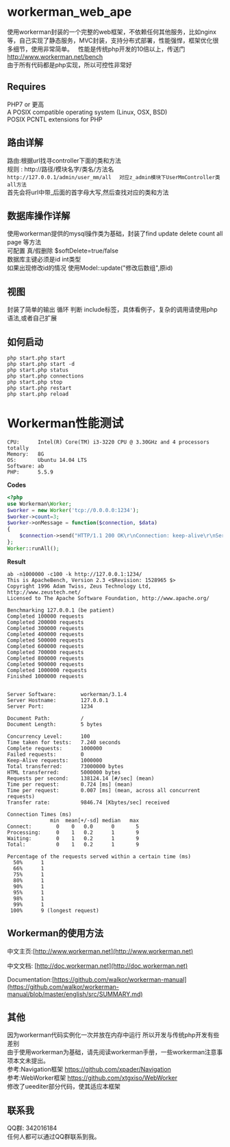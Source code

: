 # workerman_web_ape
使用workerman封装的一个完整的web框架，不依赖任何其他服务，比如nginx等，自己实现了静态服务，MVC封装，支持分布式部署，性能强悍，框架优化很多细节，使用非常简单。  
性能是传统php开发的10倍以上，传送门  http://www.workerman.net/bench  
由于所有代码都是php实现，所以可控性非常好

## Requires
PHP7 or 更高  
A POSIX compatible operating system (Linux, OSX, BSD)  
POSIX PCNTL extensions for PHP  

## 路由详解
路由:根据url找寻controller下面的类和方法  
规则 : http://路径/模块名字/类名/方法名  
`http://127.0.0.1/admin/user_mm/all  `
`对应z_admin模块下UserMmController类all方法`  
首先会将url中带_后面的首字母大写,然后查找对应的类和方法

## 数据库操作详解
使用workerman提供的mysql操作类为基础，封装了find update delete count all page 等方法  
可配置 真/假删除 $softDelete=true/false  
数据库主键必须是id int类型  
如果出现修改id的情况 使用Model::update("修改后数组",原id)

## 视图
封装了简单的输出 循环 判断 include标签，具体看例子，复杂的调用请使用php语法,或者自己扩展

## 如何启动
```php start.php start  ```  
```php start.php start -d  ```  
```php start.php status  ```   
```php start.php connections```  
```php start.php stop  ```  
```php start.php restart  ```  
```php start.php reload  ```  

# Workerman性能测试
```
CPU:      Intel(R) Core(TM) i3-3220 CPU @ 3.30GHz and 4 processors totally
Memory:   8G
OS:       Ubuntu 14.04 LTS
Software: ab
PHP:      5.5.9
```

**Codes**
```php
<?php
use Workerman\Worker;
$worker = new Worker('tcp://0.0.0.0:1234');
$worker->count=3;
$worker->onMessage = function($connection, $data)
{
    $connection->send("HTTP/1.1 200 OK\r\nConnection: keep-alive\r\nServer: workerman\r\nContent-Length: 5\r\n\r\nhello");
};
Worker::runAll();
```
**Result**

```shell
ab -n1000000 -c100 -k http://127.0.0.1:1234/
This is ApacheBench, Version 2.3 <$Revision: 1528965 $>
Copyright 1996 Adam Twiss, Zeus Technology Ltd, http://www.zeustech.net/
Licensed to The Apache Software Foundation, http://www.apache.org/

Benchmarking 127.0.0.1 (be patient)
Completed 100000 requests
Completed 200000 requests
Completed 300000 requests
Completed 400000 requests
Completed 500000 requests
Completed 600000 requests
Completed 700000 requests
Completed 800000 requests
Completed 900000 requests
Completed 1000000 requests
Finished 1000000 requests


Server Software:        workerman/3.1.4
Server Hostname:        127.0.0.1
Server Port:            1234

Document Path:          /
Document Length:        5 bytes

Concurrency Level:      100
Time taken for tests:   7.240 seconds
Complete requests:      1000000
Failed requests:        0
Keep-Alive requests:    1000000
Total transferred:      73000000 bytes
HTML transferred:       5000000 bytes
Requests per second:    138124.14 [#/sec] (mean)
Time per request:       0.724 [ms] (mean)
Time per request:       0.007 [ms] (mean, across all concurrent requests)
Transfer rate:          9846.74 [Kbytes/sec] received

Connection Times (ms)
              min  mean[+/-sd] median   max
Connect:        0    0   0.0      0       5
Processing:     0    1   0.2      1       9
Waiting:        0    1   0.2      1       9
Total:          0    1   0.2      1       9

Percentage of the requests served within a certain time (ms)
  50%      1
  66%      1
  75%      1
  80%      1
  90%      1
  95%      1
  98%      1
  99%      1
 100%      9 (longest request)

```
## Workerman的使用方法

中文主页:[http://www.workerman.net](http://www.workerman.net)

中文文档: [http://doc.workerman.net](http://doc.workerman.net)

Documentation:[https://github.com/walkor/workerman-manual](https://github.com/walkor/workerman-manual/blob/master/english/src/SUMMARY.md)



## 其他
因为workerman代码实例化一次并放在内存中运行  所以开发与传统php开发有些差别  
由于使用workerman为基础，请先阅读workerman手册，一些workerman注意事项本文未提出。  
参考:Navigation框架 https://github.com/xpader/Navigation  
参考:WebWorker框架 https://github.com/xtgxiso/WebWorker  
修改了ueediter部分代码，使其适应本框架


## 联系我

QQ群: 342016184   
任何人都可以通过QQ群联系到我。




